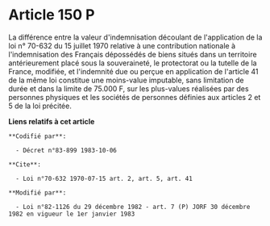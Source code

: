 # Article 150 P

La différence entre la valeur d'indemnisation découlant de l'application de la loi n° 70-632 du 15 juillet 1970 relative à
une contribution nationale à l'indemnisation des Français dépossédés de biens situés dans un territoire antérieurement placé
sous la souveraineté, le protectorat ou la tutelle de la France, modifiée, et l'indemnité due ou perçue en application de
l'article 41 de la même loi constitue une moins-value imputable, sans limitation de durée et dans la limite de 75.000 F, sur
les plus-values réalisées par des personnes physiques et les sociétés de personnes définies aux articles 2 et 5 de la loi
précitée.

**Liens relatifs à cet article**

	**Codifié par**:

	  - Décret n°83-899 1983-10-06

	**Cite**:

	  - Loi n°70-632 1970-07-15 art. 2, art. 5, art. 41

	**Modifié par**:

	  - Loi n°82-1126 du 29 décembre 1982 - art. 7 (P) JORF 30 décembre 1982 en vigueur le 1er janvier 1983

